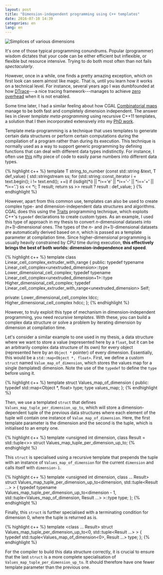 ```yaml
---
layout: post
title: "Dimension-independent programming using C++ templates"
date: 2016-07-10 14:39
categories: en
lang: en
---
```


<img src="{{ site.baseurl }}/img/blog/simplex.jpg" class="img-responsive center-block" alt="Simplices of various dimensions">

It's one of those typical programming conundrums. 
Popular (programmer) wisdom dictates that your code can be either efficient but inflexible, or flexible but resource intensive.
Trying to do both most often than not fails *spectacularly*.

However, once in a while, one finds a pretty amazing exception, which on first look can seem almost like magic.
That is, until you learn how it works on a technical level.
For instance, several years ago I was dumbfounded at how [DTrace](http://dtrace.org/)---a nice tracing framework---manages to achieve [zero overhead](http://dtrace.org/blogs/brendan/2011/02/18/dtrace-pid-provider-overhead/) when it is not enabled.

Some time later, I had a similar feeling about how CGAL [Combinatorial maps](http://doc.cgal.org/latest/Combinatorial_map/index.html) manage to be both fast and completely dimension independent.
The answer lies in clever *template meta-programming* using recursive C++11 templates, a solution that I then incorporated extensively into my [PhD work](https://3d.bk.tudelft.nl/ken/en/thesis/).

Template meta-programming is a technique that uses templates to generate certain data structures or perform certain computations during the compilation of a program rather than during its execution.
This technique is normally used as a way to support generic programming by defining functions that can deal with different data types indistinctly.
For instance, I often use [this](http://www.cplusplus.com/forum/articles/9645/) nifty piece of code to easily parse numbers into different data types.

{% highlight c++ %}
template <typename T>
T string_to_number (const std::string &text, T def_value) {
  std::stringstream ss;
  for (std::string::const_iterator i = text.begin(); i != text.end(); ++i)
    if (isdigit(*i) || *i=='e' || *i=='-' || *i=='+' || *i=='.') ss << *i;
  T result;
  return ss >> result ? result : def_value;
}
{% endhighlight %}

However, apart from this common use, templates can also be used to create complex type- and dimension-independent data structures and algorithms.
CGAL does this using the [Traits](http://accu.org/index.php/journals/442) programming technique, which exploits C++'s `typedef` declarations to create custom types.
As an example, I used this type of approach in my thesis to convert *n*-dimensional datasets into *(n+1)*-dimensional ones.
The types of the *n*- and *(n+1)*-dimensional datasets are automatically derived based on *n*, which is passed as a template parameter at compilation time.
Since higher-dimensional programming is usually heavily constrained by CPU time during execution, **this effectively brings the best of both worlds: dimension-independence and speed**.

{% highlight c++ %}
template <unsigned int unextruded_dimension>
class Linear_cell_complex_extruder_with_range {
public:
  typedef typename Linear_cell_complex<unextruded_dimension>::type Lower_dimensional_cell_complex;
  typedef typename Linear_cell_complex<unextruded_dimension+1>::type Higher_dimensional_cell_complex;
  typedef Linear_cell_complex_extruder_with_range<unextruded_dimension> Self;
  
private:
  Lower_dimensional_cell_complex ldcc;
  Higher_dimensional_cell_complex hdcc;
};
{% endhighlight %}

However, to truly exploit this type of mechanism in dimension-independent programming, you need *recursive templates*.
With these, you can build a complex data structure or solve a problem by iterating dimension by dimension at compilation time.

Let's consider a similar example to one used in my thesis, a data structure where we want to store a value (represented here by a `float`, but it can be an arbitrarily complex data structure of its own) for every object (represented here by an `Object *` pointer) of every dimension.
Essentially, this would be a `std::map<Object *, float>`.
First, we define a custom `struct` named `Value_map_of_dimension`, which stores the values map for a single (templated) dimension.
Note the use of the `typedef` to define the `type` before using it.

{% highlight c++ %}
template <unsigned int dimension>
struct Values_map_of_dimension {
public:
  typedef std::map<Object *, float> type;
  type values_map;
};
{% endhighlight %}

Then, we use a templated `struct` that defines `Values_map_tuple_per_dimension_up_to`, which will store a dimension-dependent tuple of the previous data structures where each element of the tuple will contain one instance of `Value_map_of_dimension`.
Here, the first template parameter is the dimension and the second is the tuple, which is initialised to an empty one.

{% highlight c++ %}
template <unsigned int dimension, class Result = std::tuple<>>
struct Values_map_tuple_per_dimension_up_to;
{% endhighlight %}

This `struct` is specialised using a recursive template that prepends the tuple with an instance of `Values_map_of_dimension` for the current `dimension` and calls itself with `dimension-1`.

{% highlight c++ %}
template <unsigned int dimension, class ... Result>
struct Values_map_tuple_per_dimension_up_to<dimension, std::tuple<Result ...> > {
  typedef typename Values_map_tuple_per_dimension_up_to<dimension - 1, 
    std::tuple<Values_map_of_dimension<dimension>, Result ...> >::type type;
};
{% endhighlight %}

Finally, this `struct` is further specialised with a terminating condition for dimension 0, where the tuple is returned as is.

{% highlight c++ %}
template <class ... Result>
struct Values_map_tuple_per_dimension_up_to<0, std::tuple<Result ...> > {
  typedef std::tuple<Values_map_of_dimension<0>, Result ...> type;
};
{% endhighlight %}

For the compiler to build this data structure correctly, it is crucial to ensure that the last `struct` is a more complete specialisation of `Values_map_tuple_per_dimension_up_to`.
It should therefore have one fewer template parameter than the previous one.